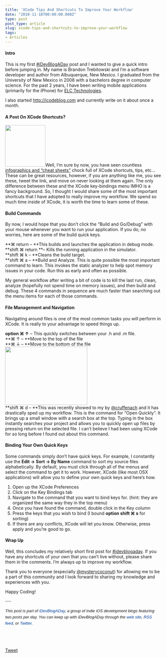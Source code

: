 ```yaml
---
title: 'XCode Tips And Shortcuts To Improve Your Workflow'
date: "2010-11-18T00:00:00.000Z"
type: post 
post_type: article
slug: xcode-tips-and-shortcuts-to-improve-your-workflow
tags: 
- Articles
---
```

#### Intro

This is my first [#iDevBlogADay][1] post and I wanted to give a quick intro before jumping in. My name is Brandon Trebitowski and I&#8217;m a software developer and author from Albuquerque, New Mexico. I graduated from the University of New Mexico in 2008 with a bachelors degree in computer science. For the past 2 years, I have been writing mobile applications (primarily for the iPhone) for [ELC Technologies][2].

I also started <http://icodeblog.com> and currently write on it about once a month.

#### A Post On XCode Shortcuts?

[<img class="alignleft" title="XCode Shortcuts" src="http://www.1729.us/xcode/Xcode%20Shortcuts.png" alt="" width="130" height="134" />][3]Well, I&#8217;m sure by now, you have seen countless [infographics and &#8220;cheat sheets&#8221;][3] chock full of XCode shortcuts, tips, etc&#8230; These can be great resources, however, if you are anything like me, you see these, tweet the link, and move on never looking at them again. The only difference between these and the XCode key-bindings menu IMHO is a fancy background. So, I thought I would share some of the most important shortcuts that I have adopted to really improve my workflow. We spend so much time inside of XCode, it is worth the time to learn some of these.

#### Build Commands

By now, I would hope that you don&#8217;t click the &#8220;Build and Go/Debug&#8221; with your mouse whenever you want to run your application. If you do, no worries, here are some of the build quick keys.

**⌘ return &#8211; **This builds and launches the application in debug mode.  
**shift ⌘ return **&#8211; Kills the running application in the simulator.  
**shift ⌘ k &#8211; **Cleans the build target.  
**shift ⌘ a &#8211; **Build and Analyze. This is quite possible the most important command to learn. This invokes the static analyzer to help spot memory issues in your code. Run this as early and often as possible.

My general workflow after writing a bit of code is to kill the last run, clean, analyze (hopefully not spend time on memory issues), and then build and debug. These 4 commands in sequence are much faster than searching out the menu items for each of those commands.

#### File Management and Navigation

Navigating around files is one of the most common tasks you will perform in XCode. It is really to your advantage to speed things up.

**option ⌘ ↑** &#8211; This quickly switches between your .h and .m file.  
**⌘ ↑ &#8211; **Move to the top of the file  
**⌘ ↓ &#8211; **Move to the bottom of the file <img class="size-full wp-image-1026 alignright" title="Screen shot 2010-11-18 at 8.14.35 AM" src="http://brandontreb.com/wp-content/uploads/2010/11/Screen-shot-2010-11-18-at-8.14.35-AM.png" alt="" width="265" height="188" />  
**shift ⌘ d &#8211; **This was recently showed to my by [@cruffenach][4] and it has drastically sped up my workflow. This is the command for &#8220;Open Quickly&#8221;. It brings up a small window with a search box at the top. Typing in the box instantly searches your project and allows you to quickly open up files by pressing return on the selected file. I can&#8217;t believe I had been using XCode for so long before I found out about this command.

#### Binding Your Own Quick Keys

Some commands simply don&#8217;t have quick keys. For example, I constantly use the **Edit -> Sort -> By Name** command to sort my source files alphabetically. By default, you must click through all of the menus and select the command to get it to work. However, XCode (like most OSX applications) will allow you to define your own quick keys and here&#8217;s how.

  1. Open up the XCode Preferences
  2. Click on the Key Bindings tab
  3. Navigate to the command that you want to bind keys for. (hint: they are organized the same way they in the top menu)
  4. Once you have found the command, double click in the Key column
  5. Press the keys that you wish to bind (I bound **option shift ⌘ s** for sorting)
  6. If there are any conflicts, XCode will let you know. Otherwise, press apply and you&#8217;re good to go.

#### Wrap Up

Well, this concludes my relatively short first post for [#idevblogaday][1]. If you have any shortcuts of your own that you can&#8217;t live without, please share them in the comments. I&#8217;m always up to improve my workflow.

Thank you to everyone (especially [@mysterycoconut][5]) for allowing me to be a part of this community and I look forward to sharing my knowledge and experiences with you.

Happy Coding!

<p style="font-family: ‘Lucida Grande’;">
  &#8212;-
</p></p> 

<div style="font-family: ‘Lucida Grande’;">
  <span style="font-family: ‘Lucida Grande’;"><strong><span style="font-weight: normal;"><span style="font-family: arial, verdana, tahoma, sans-serif; font-size: 13px; line-height: 20px;"><em>﻿﻿This post is part of <a style="text-decoration: none; color: #004199; padding: 0px; margin: 0px;" href="http://idevblogaday.com/">iDevBlogADay</a>, a group of indie iOS development blogs featuring two posts per day. You can keep up with iDevBlogADay through the <a style="text-decoration: none; color: #004199; padding: 0px; margin: 0px;" href="http://idevblogaday.com/">web site</a>, <a style="text-decoration: none; color: #004199; padding: 0px; margin: 0px;" href="http://feeds.feedburner.com/idevblogaday">RSS feed</a>, or <a style="text-decoration: none; color: #004199; padding: 0px; margin: 0px;" href="http://twitter.com/#search?q=%23idevblogaday">Twitter</a>.</em></span></span></strong></span>
</div></p> 

<div style="font-family: ‘Lucida Grande’;">
  <span style="font-family: ‘Lucida Grande’;"><strong><span style="font-weight: normal;"><span style="font-family: arial, verdana, tahoma, sans-serif; font-size: 13px; line-height: 20px;"><em><br /> <br /> </em></span></span></strong></span>
</div></p> 

<div style="">
  <a href="http://twitter.com/share" class="twitter-share-button" data-count="horizontal" data-text="XCode Tips And Shortcuts To Improve Your Workflow" data-url="http://brandontreb.com/xcode-tips-and-shortcuts-to-improve-your-workflow"  data-via="brandontreb" data-related="brandontreb:">Tweet</a>
</div>

 [1]: http://idevblogaday.com
 [2]: http://elctech.com/
 [3]: http://www.1729.us/xcode/Xcode%20Shortcuts.png
 [4]: http://twitter.com/cruffenach
 [5]: http://twitter.com/mysterycoconut
